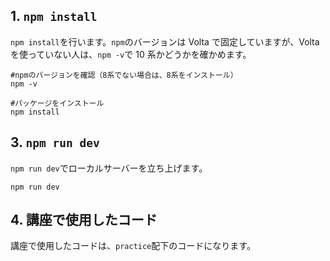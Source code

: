 ## 1. `npm install`

`npm install`を行います。`npm`のバージョンは Volta で固定していますが、Volta を使っていない人は、`npm -v`で 10 系かどうかを確かめます。

```shell
#npmのバージョンを確認（8系でない場合は、8系をインストール）
npm -v

#パッケージをインストール
npm install
```


## 3. `npm run dev`

`npm run dev`でローカルサーバーを立ち上げます。

```shell
npm run dev
```


## 4. 講座で使用したコード
講座で使用したコードは、`practice`配下のコードになります。